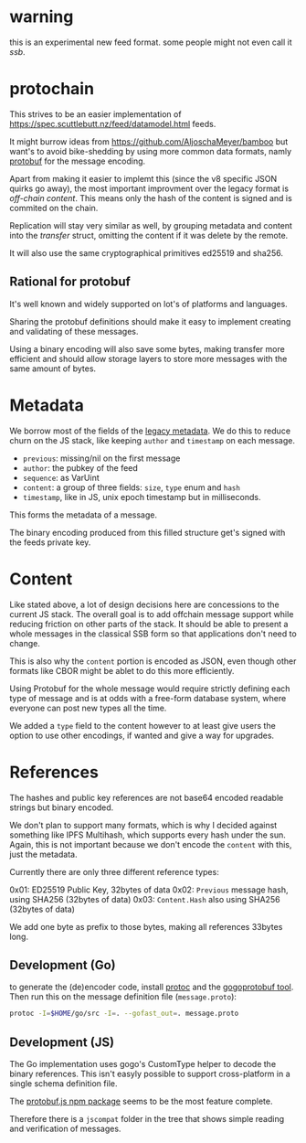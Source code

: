 # warning

this is an experimental new feed format. some people might not even call it _ssb_.

# protochain

This strives to be an easier implementation of https://spec.scuttlebutt.nz/feed/datamodel.html feeds.

It might burrow ideas from https://github.com/AljoschaMeyer/bamboo but want's to avoid bike-shedding by using more common data formats, namly [protobuf](https://developers.google.com/protocol-buffers/) for the message encoding.

Apart from making it easier to implemt this (since the v8 specific JSON quirks go away), the most important improvment over the legacy format is _off-chain content_. This means only the hash of the content is signed and is commited on the chain.

Replication will stay very similar as well, by grouping metadata and content into the _transfer_ struct, omitting the content if it was delete by the remote.

It will also use the same cryptographical primitives ed25519 and sha256.

## Rational for protobuf

It's well known and widely supported on lot's of platforms and languages.

Sharing the protobuf definitions should make it easy to implement creating and validating of these messages.

Using a binary encoding will also save some bytes, making transfer more efficient and should allow storage layers to store more messages with the same amount of bytes.

# Metadata

We borrow most of the fields of the [legacy metadata](https://spec.scuttlebutt.nz/feed/messages.html#metadata).
We do this to reduce churn on the JS stack, like keeping `author` and `timestamp` on each message. 

* `previous`: missing/nil on the first message
* `author`: the pubkey of the feed
* `sequence`: as VarUint
* `content`: a group of three fields: `size`, `type` enum and `hash`
* `timestamp`, like in JS, unix epoch timestamp but in milliseconds. 

This forms the metadata of a message.

The binary encoding produced from this filled structure get's signed with the feeds private key.

# Content

Like stated above, a lot of design decisions here are concessions to the current JS stack.
The overall goal is to add offchain message support while reducing friction on other parts of the stack.
It should be able to present a whole messages in the classical SSB form so that applications don't need to change.

This is also why the `content` portion is encoded as JSON, even though other formats like CBOR might be ablet to do this more efficiently.

Using Protobuf for the whole message would require strictly defining each type of message and is at odds with a free-form database system, where everyone can post new types all the time.

We added a `type` field to the content however to at least give users the option to use other encodings, if wanted and give a way for upgrades.

# References

The hashes and public key references are not base64 encoded readable strings but binary encoded.

We don't plan to support many formats, which is why I decided against something like IPFS Multihash, which supports every hash under the sun. Again, this is not important because we don't encode the `content` with this, just the metadata.

Currently there are only three different reference types:

0x01: ED25519 Public Key, 32bytes of data
0x02: `Previous` message hash, using SHA256 (32bytes of data)
0x03: `Content.Hash` also using SHA256 (32bytes of data)

We add one byte as prefix to those bytes, making all references 33bytes long.

## Development (Go)

to generate the (de)encoder code, install [protoc](https://github.com/google/protobuf) and the [gogoprotobuf tool](https://github.com/gogo/protobuf). Then run this on the message definition file (`message.proto`):

```bash
protoc -I=$HOME/go/src -I=. --gofast_out=. message.proto
```

## Development (JS)

The Go implementation uses gogo's CustomType helper to decode the binary references.
This isn't easyly possible to support cross-platform in a single schema definition file.

The [protobuf.js npm package](https://github.com/protobufjs/protobuf.js) seems to be the most feature complete.

Therefore there is a `jscompat` folder in the tree that shows simple reading and verification of messages.
